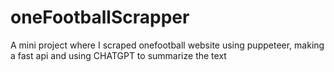 # oneFootballScrapper
A mini project where I scraped onefootball website using puppeteer, making a fast api and using CHATGPT to summarize the text
